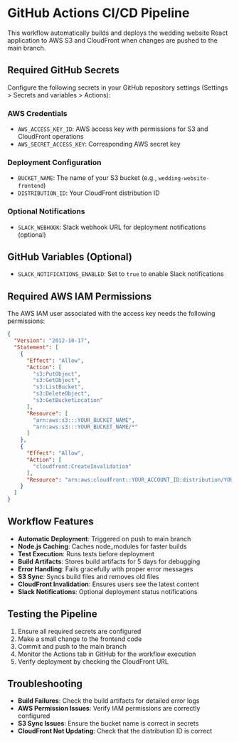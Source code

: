 # GitHub Actions CI/CD Pipeline

This workflow automatically builds and deploys the wedding website React application to AWS S3 and CloudFront when changes are pushed to the main branch.

## Required GitHub Secrets

Configure the following secrets in your GitHub repository settings (Settings > Secrets and variables > Actions):

### AWS Credentials
- `AWS_ACCESS_KEY_ID`: AWS access key with permissions for S3 and CloudFront operations
- `AWS_SECRET_ACCESS_KEY`: Corresponding AWS secret key

### Deployment Configuration
- `BUCKET_NAME`: The name of your S3 bucket (e.g., `wedding-website-frontend`)
- `DISTRIBUTION_ID`: Your CloudFront distribution ID

### Optional Notifications
- `SLACK_WEBHOOK`: Slack webhook URL for deployment notifications (optional)

## GitHub Variables (Optional)

- `SLACK_NOTIFICATIONS_ENABLED`: Set to `true` to enable Slack notifications

## Required AWS IAM Permissions

The AWS IAM user associated with the access key needs the following permissions:

```json
{
  "Version": "2012-10-17",
  "Statement": [
    {
      "Effect": "Allow",
      "Action": [
        "s3:PutObject",
        "s3:GetObject",
        "s3:ListBucket",
        "s3:DeleteObject",
        "s3:GetBucketLocation"
      ],
      "Resource": [
        "arn:aws:s3:::YOUR_BUCKET_NAME",
        "arn:aws:s3:::YOUR_BUCKET_NAME/*"
      ]
    },
    {
      "Effect": "Allow",
      "Action": [
        "cloudfront:CreateInvalidation"
      ],
      "Resource": "arn:aws:cloudfront::YOUR_ACCOUNT_ID:distribution/YOUR_DISTRIBUTION_ID"
    }
  ]
}
```

## Workflow Features

- **Automatic Deployment**: Triggered on push to main branch
- **Node.js Caching**: Caches node_modules for faster builds
- **Test Execution**: Runs tests before deployment
- **Build Artifacts**: Stores build artifacts for 5 days for debugging
- **Error Handling**: Fails gracefully with proper error messages
- **S3 Sync**: Syncs build files and removes old files
- **CloudFront Invalidation**: Ensures users see the latest content
- **Slack Notifications**: Optional deployment status notifications

## Testing the Pipeline

1. Ensure all required secrets are configured
2. Make a small change to the frontend code
3. Commit and push to the main branch
4. Monitor the Actions tab in GitHub for the workflow execution
5. Verify deployment by checking the CloudFront URL

## Troubleshooting

- **Build Failures**: Check the build artifacts for detailed error logs
- **AWS Permission Issues**: Verify IAM permissions are correctly configured
- **S3 Sync Issues**: Ensure the bucket name is correct in secrets
- **CloudFront Not Updating**: Check that the distribution ID is correct